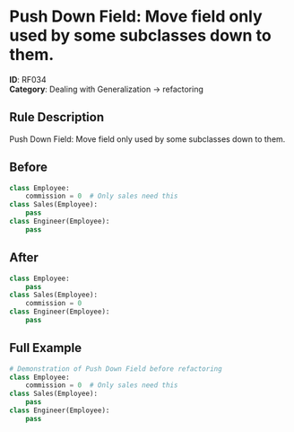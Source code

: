 # Push Down Field: Move field only used by some subclasses down to them.

**ID**: RF034  
**Category**: Dealing with Generalization → refactoring

## Rule Description
Push Down Field: Move field only used by some subclasses down to them.

## Before
```python
class Employee:
    commission = 0  # Only sales need this
class Sales(Employee):
    pass
class Engineer(Employee):
    pass
```

## After  
```python
class Employee:
    pass
class Sales(Employee):
    commission = 0
class Engineer(Employee):
    pass
```

## Full Example
```python
# Demonstration of Push Down Field before refactoring
class Employee:
    commission = 0  # Only sales need this
class Sales(Employee):
    pass
class Engineer(Employee):
    pass
```
